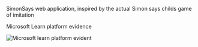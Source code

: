SimonSays web application, inspired by the actual Simon says childs game of imitation

Microsoft Learn platform evidence 

![Microsoft learn platform evident](https://puu.sh/DPKYZ/097dc1f438.jpg)
